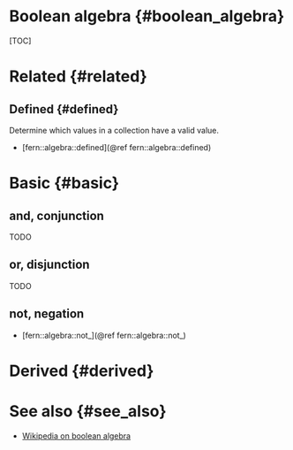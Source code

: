 Boolean algebra {#boolean_algebra}
===============

[TOC]


Related {#related}
=======

Defined {#defined}
-------
Determine which values in a collection have a valid value.

- [fern::algebra::defined](@ref fern::algebra::defined)


Basic {#basic}
=====

and, conjunction
----------------
TODO

or, disjunction
---------------
TODO

not, negation
-------------
- [fern::algebra::not_](@ref fern::algebra::not_)


Derived {#derived}
=======


See also {#see_also}
========
- [Wikipedia on boolean algebra](https://en.wikipedia.org/wiki/Boolean_algebra)
